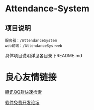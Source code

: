 # Attendance-System

## 项目说明
```
服务器：/AttendanceSystem
web前端：/AttendanceSys-web
```

具体项目说明详见各目录下README.md


 # 良心友情链接

[腾讯QQ群快速检索](http://u.720life.cn/s/8cf73f7c)

[软件免费开发论坛](http://u.720life.cn/s/bbb01dc0)